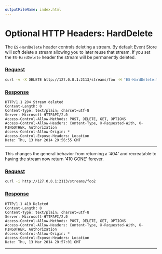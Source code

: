 ```yaml
---
outputFileName: index.html
---
```


# Optional HTTP Headers: HardDelete

The `ES-HardDelete` header controls deleting a stream. By default Event Store will soft delete a stream allowing you to later reuse that stream. If you set the `ES-HardDelete` header the stream will be permanently deleted.

### [Request](#tab/tabid-1)
```bash
curl -v -X DELETE http://127.0.0.1:2113/streams/foo -H "ES-HardDelete:true"
```

### [Response](#tab/tabid-2)

```http
HTTP/1.1 204 Stream deleted
Content-Length: 0
Content-Type: text/plain; charset=utf-8
Server: Microsoft-HTTPAPI/2.0
Access-Control-Allow-Methods: POST, DELETE, GET, OPTIONS
Access-Control-Allow-Headers: Content-Type, X-Requested-With, X-PINGOTHER, Authorization
Access-Control-Allow-Origin: *
Access-Control-Expose-Headers: Location
Date: Thu, 13 Mar 2014 20:56:55 GMT
```

***

This changes the general behavior from returning a '404' and recreatable to having the stream now return '410 GONE' forever.

### [Request](#tab/tabid-1)

```bash
curl -i http://127.0.0.1:2113/streams/foo2
```

### [Response](#tab/tabid-2)


```http
HTTP/1.1 410 Deleted
Content-Length: 0
Content-Type: text/plain; charset=utf-8
Server: Microsoft-HTTPAPI/2.0
Access-Control-Allow-Methods: POST, DELETE, GET, OPTIONS
Access-Control-Allow-Headers: Content-Type, X-Requested-With, X-PINGOTHER, Authorization
Access-Control-Allow-Origin: *
Access-Control-Expose-Headers: Location
Date: Thu, 13 Mar 2014 20:57:01 GMT
```

***